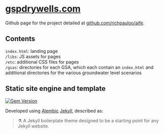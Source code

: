 # [gspdrywells.com](gspdrywells.com)

Github page for the project detailed at [github.com/richpauloo/aife](github.com/richpauloo/aife).

## Contents

`index.html`: landing page  
`/libs`: JS assets for pages  
`/etc`: additional CSS files for pages  
`/gsas`: directories for each GSA, which each contain an `index.html` and additional directories for the various groundwater level scenarios   


## Static site engine and template

[![Gem Version](https://badge.fury.io/rb/alembic-jekyll-theme.svg)](https://badge.fury.io/rb/alembic-jekyll-theme)

Developed using [Alembic](https://alembic.darn.es/) [Jekyll](https://jekyllrb.com/), described as: 

> ⚗ A Jekyll boilerplate theme designed to be a starting point for any Jekyll website.  





